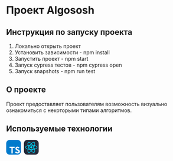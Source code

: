 # Проект Algososh

## Инструкция по запуску проекта

1. Локально открыть проект
2. Установить зависимости - npm install
3. Запустить проект - npm start
4. Запуск cypress тестов - npm cypress open
5. Запуск snapshots - npm run test

## О проекте

Проект предоставляет пользователям возможность визуально ознакомиться с некоторыми типами алгоритмов.

## Используемые технологии

<div>
  <img src="https://raw.githubusercontent.com/tandpfun/skill-icons/d1c752b99bb25a0e5aa363bae1db2809173ee966/icons/TypeScript.svg" title="ts" alt="ts" width="40" height="40"/>&nbsp;
  <img src="https://raw.githubusercontent.com/tandpfun/skill-icons/a50fa57465e82a1147fa512fb3d64cc5902df578/icons/React-Dark.svg" title="React" alt="React" width="40" height="40"/>&nbsp;
</div>
